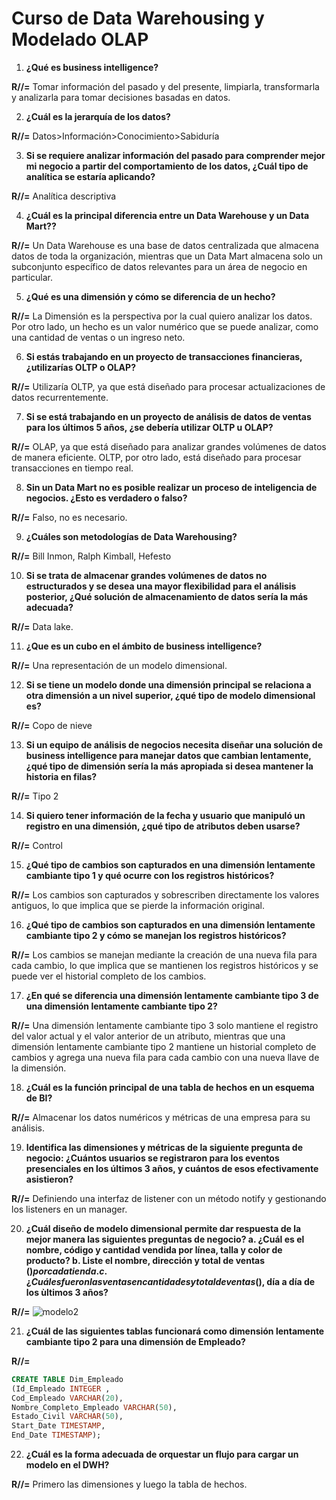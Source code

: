 # Curso de Data Warehousing y Modelado OLAP

1. **¿Qué es business intelligence?**
   
**R//=** Tomar información del pasado y del presente, limpiarla, transformarla y analizarla para tomar decisiones basadas en datos.

2. **¿Cuál es la jerarquía de los datos?**
 
**R//=** Datos>Información>Conocimiento>Sabiduría

3. **Si se requiere analizar información del pasado para comprender mejor mi negocio a partir del comportamiento de los datos, ¿Cuál tipo de analítica se estaría aplicando?**
   
**R//=** Analítica descriptiva

4. **¿Cuál es la principal diferencia entre un Data Warehouse y un Data Mart??**
   
**R//=** Un Data Warehouse es una base de datos centralizada que almacena datos de toda la organización, mientras que un Data Mart almacena solo un subconjunto específico de datos relevantes para un área de negocio en particular.

5. **¿Qué es una dimensión y cómo se diferencia de un hecho?**
    
**R//=** La Dimensión es la perspectiva por la cual quiero analizar los datos. Por otro lado, un hecho es un valor numérico que se puede analizar, como una cantidad de ventas o un ingreso neto.

6. **Si estás trabajando en un proyecto de transacciones financieras, ¿utilizarías OLTP o OLAP?**
    
**R//=** Utilizaría OLTP, ya que está diseñado para procesar actualizaciones de datos recurrentemente.

7. **Si se está trabajando en un proyecto de análisis de datos de ventas para los últimos 5 años, ¿se debería utilizar OLTP u OLAP?**
    
**R//=** OLAP, ya que está diseñado para analizar grandes volúmenes de datos de manera eficiente. OLTP, por otro lado, está diseñado para procesar transacciones en tiempo real.

8. **Sin un Data Mart no es posible realizar un proceso de inteligencia de negocios. ¿Esto es verdadero o falso?**
    
**R//=** Falso, no es necesario.

9. **¿Cuáles son metodologías de Data Warehousing?**
    
**R//=** Bill Inmon, Ralph Kimball, Hefesto

10. **Si se trata de almacenar grandes volúmenes de datos no estructurados y se desea una mayor flexibilidad para el análisis posterior, ¿Qué solución de almacenamiento de datos sería la más adecuada?**
    
**R//=** Data lake.

11. **¿Que es un cubo en el ámbito de business intelligence?**
    
**R//=** Una representación de un modelo dimensional.

12. **Si se tiene un modelo donde una dimensión principal se relaciona a otra dimensión a un nivel superior, ¿qué tipo de modelo dimensional es?**
    
**R//=** Copo de nieve

13. **Si un equipo de análisis de negocios necesita diseñar una solución de business intelligence para manejar datos que cambian lentamente, ¿qué tipo de dimensión sería la más apropiada si desea mantener la historia en filas?**
    
**R//=** Tipo 2

14. **Si quiero tener información de la fecha y usuario que manipuló un registro en una dimensión, ¿qué tipo de atributos deben usarse?**
    
**R//=** Control

15. **¿Qué tipo de cambios son capturados en una dimensión lentamente cambiante tipo 1 y qué ocurre con los registros históricos?**

**R//=** Los cambios son capturados y sobrescriben directamente los valores antiguos, lo que implica que se pierde la información original.
    
16. **¿Qué tipo de cambios son capturados en una dimensión lentamente cambiante tipo 2 y cómo se manejan los registros históricos?**
    
**R//=** Los cambios se manejan mediante la creación de una nueva fila para cada cambio, lo que implica que se mantienen los registros históricos y se puede ver el historial completo de los cambios.

17. **¿En qué se diferencia una dimensión lentamente cambiante tipo 3 de una dimensión lentamente cambiante tipo 2?**
    
**R//=** Una dimensión lentamente cambiante tipo 3 solo mantiene el registro del valor actual y el valor anterior de un atributo, mientras que una dimensión lentamente cambiante tipo 2 mantiene un historial completo de cambios y agrega una nueva fila para cada cambio con una nueva llave de la dimensión.

18. **¿Cuál es la función principal de una tabla de hechos en un esquema de BI?**
    
**R//=** Almacenar los datos numéricos y métricas de una empresa para su análisis.

19. **Identifica las dimensiones y métricas de la siguiente pregunta de negocio: ¿Cuántos usuarios se registraron para los eventos presenciales en los últimos 3 años, y cuántos de esos efectivamente asistieron?**
    
**R//=** Definiendo una interfaz de listener con un método notify y gestionando los listeners en un manager.

20. **¿Cuál diseño de modelo dimensional permite dar respuesta de la mejor manera las siguientes preguntas de negocio? a. ¿Cuál es el nombre, código y cantidad vendida por línea, talla y color de producto? b. Liste el nombre, dirección y total de ventas ($) por cada tienda. c. ¿Cuáles fueron las ventas en cantidades y total de ventas ($), día a día de los ùltimos 3 años?**
    
**R//=** 
![modelo2](images/modelo2.png.png)

21. **¿Cuál de las siguientes tablas funcionará como dimensión lentamente cambiante tipo 2 para una dimensión de Empleado?**
    
**R//=** 
```sql
CREATE TABLE Dim_Empleado
(Id_Empleado INTEGER ,
Cod_Empleado VARCHAR(20), 
Nombre_Completo_Empleado VARCHAR(50),
Estado_Civil VARCHAR(50), 
Start_Date TIMESTAMP, 
End_Date TIMESTAMP); 
```

22. **¿Cuál es la forma adecuada de orquestar un flujo para cargar un modelo en el DWH?**
    
**R//=** Primero las dimensiones y luego la tabla de hechos.